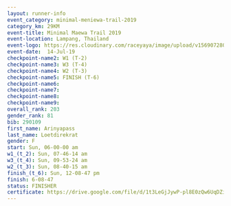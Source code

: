 ```yaml
---
layout: runner-info 
event_category: minimal-meniewa-trail-2019 
category_km: 29KM 
event-title: Minimal Maewa Trail 2019 
event-location: Lampang, Thailand 
event-logo: https://res.cloudinary.com/raceyaya/image/upload/v1569072805/logo/minimal-trail_ktnvsp.jpg 
event-date:  14-Jul-19 
checkpoint-name2: W1 (T-2) 
checkpoint-name3: W3 (T-4) 
checkpoint-name4: W2 (T-3) 
checkpoint-name5: FINISH (T-6) 
checkpoint-name6: 
checkpoint-name7: 
checkpoint-name8: 
checkpoint-name9: 
overall_rank: 203
gender_rank: 81
bib: 290109
first_name: Arinyapass
last_name: Loetdirekrat
gender: F
start: Sun, 06-00-00 am
w1_(t_2): Sun, 07-46-14 am
w3_(t_4): Sun, 09-53-24 am
w2_(t_3): Sun, 08-40-15 am
finish_(t_6): Sun, 12-08-47 pm
finish: 6-08-47
status: FINISHER
certificate: https://drive.google.com/file/d/1t3LeGjJywP-pl8E0zQw6UqDZiqgF8HwZ/view?usp=sharing
---
```

